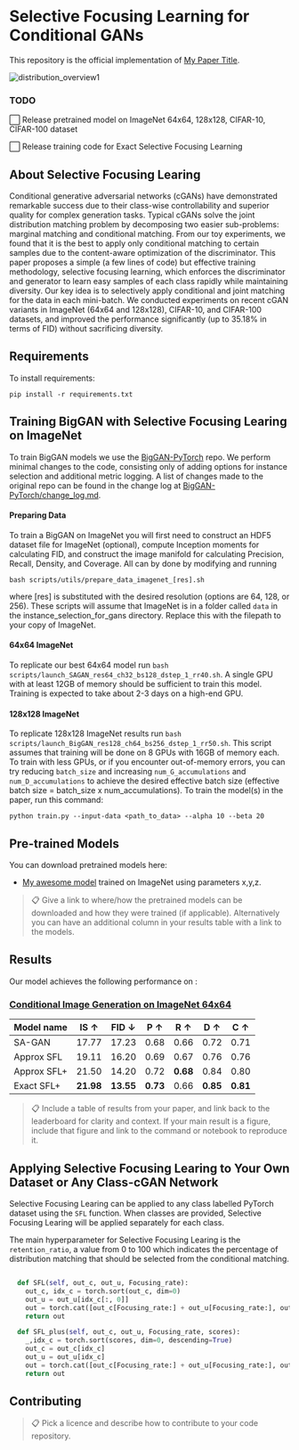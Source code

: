 
# Selective Focusing Learning for Conditional GANs

This repository is the official implementation of [My Paper Title](https://arxiv.org/abs/2030.12345). 


![distribution_overview1](https://user-images.githubusercontent.com/36159663/120271077-9d763080-c2e5-11eb-90cd-167ae185f0bc.png)


### TODO
⬜️ Release pretrained model on ImageNet 64x64, 128x128, CIFAR-10, CIFAR-100 dataset

⬜️ Release training code for Exact Selective Focusing Learning

## About Selective Focusing Learing

Conditional generative adversarial networks (cGANs) have demonstrated remarkable success due to their class-wise controllability and superior quality for complex generation tasks. Typical cGANs solve the joint distribution matching problem by decomposing two easier sub-problems: marginal matching and conditional matching. From our toy experiments, we found that it is the best to apply only conditional matching to certain samples due to the content-aware optimization of the discriminator. This paper proposes a simple (a few lines of code) but effective training methodology, selective focusing learning, which enforces the discriminator and generator to learn easy samples of each class rapidly while maintaining diversity. Our key idea is to selectively apply conditional and joint matching for the data in each mini-batch. We conducted experiments on recent cGAN variants in ImageNet (64x64 and 128x128), CIFAR-10, and CIFAR-100 datasets, and improved the performance significantly (up to 35.18% in terms of FID) without sacrificing diversity.
## Requirements

To install requirements:

```setup
pip install -r requirements.txt
```


## Training BigGAN with Selective Focusing Learing on ImageNet

To train BigGAN models we use the [BigGAN-PyTorch](https://github.com/ajbrock/BigGAN-PyTorch) repo. We perform minimal changes to the code, consisting only of adding options for instance selection and additional metric logging. A list of changes made to the original repo can be found in the change log at [BigGAN-PyTorch/change_log.md](https://github.com/uoguelph-mlrg/instance_selection_for_gans/blob/master/BigGAN-PyTorch/change_log.md). 

#### Preparing Data
To train a BigGAN on ImageNet you will first need to construct an HDF5 dataset file for ImageNet (optional), compute Inception moments for calculating FID, and construct the image manifold for calculating Precision, Recall, Density, and Coverage. All can by done by modifying and running 
```
bash scripts/utils/prepare_data_imagenet_[res].sh
```
where [res] is substituted with the desired resolution (options are 64, 128, or 256). These scripts will assume that ImageNet is in a folder called `data` in the instance_selection_for_gans directory. Replace this with the filepath to your copy of ImageNet. 

#### 64x64 ImageNet
To replicate our best 64x64 model run `bash scripts/launch_SAGAN_res64_ch32_bs128_dstep_1_rr40.sh`. A single GPU with at least 12GB of memory should be sufficient to train this model. Training is expected to take about 2-3 days on a high-end GPU.

#### 128x128 ImageNet
To replicate 128x128 ImageNet results run `bash scripts/launch_BigGAN_res128_ch64_bs256_dstep_1_rr50.sh`. This script assumes that training will be done on 8 GPUs with 16GB of memory each. To train with less GPUs, or if you encounter out-of-memory errors, you can try reducing `batch_size` and increasing `num_G_accumulations` and `num_D_accumulations` to achieve the desired effective batch size (effective batch size = batch_size x num_accumulations).
To train the model(s) in the paper, run this command:

```train
python train.py --input-data <path_to_data> --alpha 10 --beta 20
```

## Pre-trained Models

You can download pretrained models here:

- [My awesome model](https://drive.google.com/mymodel.pth) trained on ImageNet using parameters x,y,z. 

>📋  Give a link to where/how the pretrained models can be downloaded and how they were trained (if applicable).  Alternatively you can have an additional column in your results table with a link to the models.

## Results

Our model achieves the following performance on :

### [Conditional Image Generation on ImageNet 64x64](https://paperswithcode.com/sota/image-classification-on-imagenet)

| Model name         |   IS &#8593;  |   FID &#8595; |  P &#8593; |  R &#8593; |  D &#8593; |  C &#8593; |
| ------------------ |--------| ------ |-----|-----|-----|-----|
|       SA-GAN       |  17.77 |  17.23 | 0.68| 0.66| 0.72| 0.71|
|      Approx SFL    |  19.11 |  16.20 | 0.69| 0.67| 0.76| 0.76|
|      Approx SFL+   |  21.50 |  14.20 | 0.72| **0.68**| 0.84| 0.80|
|      Exact SFL+    |  **21.98** |  **13.55** | **0.73**| 0.66| **0.85**| **0.81**|

>📋  Include a table of results from your paper, and link back to the leaderboard for clarity and context. If your main result is a figure, include that figure and link to the command or notebook to reproduce it.
> 
## Applying Selective Focusing Learing to Your Own Dataset or Any Class-cGAN Network

Selective Focusing Learing can be applied to any class labelled PyTorch dataset using the `SFL` function. When classes are provided, Selective Focusing Learing will be applied separately for each class.  

The main hyperparameter for Selective Focusing Learing is the `retention_ratio`, a value from 0 to 100 which indicates the percentage of distribution matching that should be selected from the conditional matching. 

```python

  def SFL(self, out_c, out_u, Focusing_rate):
    out_c, idx_c = torch.sort(out_c, dim=0)
    out_u = out_u[idx_c[:, 0]]
    out = torch.cat([out_c[Focusing_rate:] + out_u[Focusing_rate:], out_c[:Focusing_rate]], 0)
    return out

  def SFL_plus(self, out_c, out_u, Focusing_rate, scores):
    _,idx_c = torch.sort(scores, dim=0, descending=True)
    out_c = out_c[idx_c]
    out_u = out_u[idx_c]
    out = torch.cat([out_c[Focusing_rate:] + out_u[Focusing_rate:], out_c[:Focusing_rate]], 0)
    return out
```

## Contributing

>📋  Pick a licence and describe how to contribute to your code repository.
